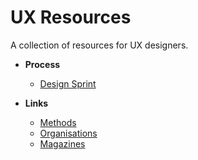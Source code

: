 # UX Resources
A collection of resources for UX designers.

* **Process**
  * [Design Sprint](01-Process/design-sprint.md)

* **Links**
  * [Methods](02-Links/methods.md)
  * [Organisations](02-Links/organisations.md)
  * [Magazines](02-Links/magazines.md)